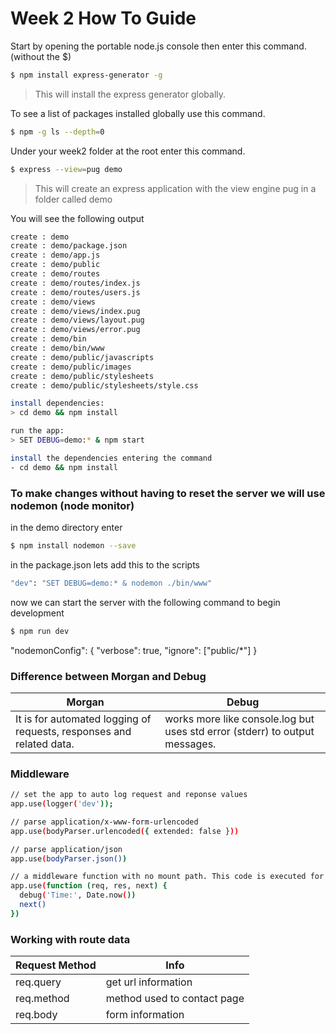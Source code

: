 # Week 2 How To Guide

Start by opening the portable node.js console then enter this command. (without the $)

```sh
$ npm install express-generator -g
```

> This will install the express generator globally.


To see a list of packages installed globally use this command.

```sh
$ npm -g ls --depth=0
```

Under your week2 folder at the root enter this command.

```sh
$ express --view=pug demo
```

> This will create an express application with the view engine pug in a folder called demo

You will see the following output
```sh
create : demo
create : demo/package.json
create : demo/app.js
create : demo/public
create : demo/routes
create : demo/routes/index.js
create : demo/routes/users.js
create : demo/views
create : demo/views/index.pug
create : demo/views/layout.pug
create : demo/views/error.pug
create : demo/bin
create : demo/bin/www
create : demo/public/javascripts
create : demo/public/images
create : demo/public/stylesheets
create : demo/public/stylesheets/style.css

install dependencies:
> cd demo && npm install

run the app:
> SET DEBUG=demo:* & npm start

install the dependencies entering the command 
- cd demo && npm install
```

### To make changes without having to reset the server we will use nodemon (node monitor)

in the demo directory enter
```sh
$ npm install nodemon --save
```

in the package.json lets add this to the scripts

```sh
"dev": "SET DEBUG=demo:* & nodemon ./bin/www"
```
now we can start the server with the following command to begin development

```sh
$ npm run dev
```

"nodemonConfig": {
"verbose": true,
"ignore": ["public/*"]
}

### Difference between Morgan and Debug

| Morgan | Debug |
| ------ | ------ |
| It is for automated logging of requests, responses and related data. | works more like console.log but uses std error (stderr) to output messages. |

### Middleware
```sh
// set the app to auto log request and reponse values
app.use(logger('dev'));

// parse application/x-www-form-urlencoded
app.use(bodyParser.urlencoded({ extended: false }))

// parse application/json
app.use(bodyParser.json())

// a middleware function with no mount path. This code is executed for every request to the router
app.use(function (req, res, next) {
  debug('Time:', Date.now())
  next()
})
```
 
### Working with route data
| Request Method | Info |
| ------ | ------ |
| req.query | get url information |
| req.method | method used to contact page |
| req.body | form information |

 
